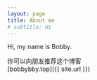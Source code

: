 ```yaml
---
layout: page
title: About me
# subtitle: Hi
---
```


Hi, my name is Bobby.  
  
你可以向朋友推荐这个博客  
[bobbybby.top]({{ site.url }})  
